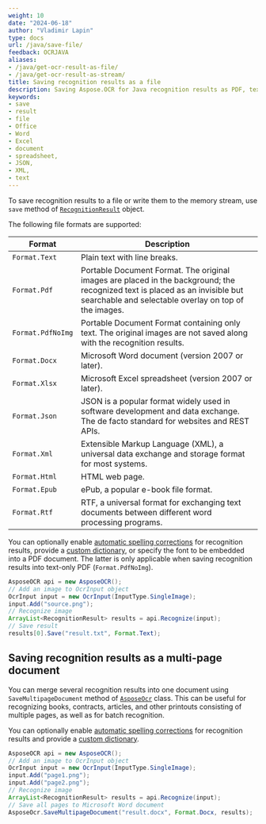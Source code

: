 ```yaml
---
weight: 10
date: "2024-06-18"
author: "Vladimir Lapin"
type: docs
url: /java/save-file/
feedback: OCRJAVA
aliases:
- /java/get-ocr-result-as-file/
- /java/get-ocr-result-as-stream/
title: Saving recognition results as a file
description: Saving Aspose.OCR for Java recognition results as PDF, text, Word, or Excel documents, as well as XML and JSON files.
keywords:
- save
- result
- file
- Office
- Word
- Excel
- document
- spreadsheet,
- JSON,
- XML,
- text
---
```


To save recognition results to a file or write them to the memory stream, use `save` method of [`RecognitionResult`](https://reference.aspose.com/ocr/java/com.aspose.ocr/recognitionresult/) object.

The following file formats are supported:

Format | Description
------ | -----------
`Format.Text` | Plain text with line breaks.
`Format.Pdf` | Portable Document Format. The original images are placed in the background; the recognized text is placed as an invisible but searchable and selectable overlay on top of the images.
`Format.PdfNoImg` | Portable Document Format containing only text. The original images are not saved along with the recognition results.
`Format.Docx` | Microsoft Word document (version 2007 or later).
`Format.Xlsx` | Microsoft Excel spreadsheet (version 2007 or later).
`Format.Json` | JSON is a popular format widely used in software development and data exchange. The de facto standard for websites and REST APIs.
`Format.Xml` | Extensible Markup Language (XML), a universal data exchange and storage format for most systems.
`Format.Html` | HTML web page.
`Format.Epub` | ePub, a popular e-book file format.
`Format.Rtf` | RTF, a universal format for exchanging text documents between different word processing programs.

You can optionally enable [automatic spelling corrections](/ocr/java/automatic-spelling-correction/) for recognition results, provide a [custom dictionary](/ocr/java/dictionaries/), or specify the font to be embedded into a PDF document. The latter is only applicable when saving recognition results into text-only PDF (`Format.PdfNoImg`).

```java
AsposeOCR api = new AsposeOCR();
// Add an image to OcrInput object
OcrInput input = new OcrInput(InputType.SingleImage);
input.Add("source.png");
// Recognize image
ArrayList<RecognitionResult> results = api.Recognize(input);
// Save result
results[0].Save("result.txt", Format.Text);
```

## Saving recognition results as a multi-page document

You can merge several recognition results into one document using `SaveMultipageDocument` method of [`AsposeOcr`](https://reference.aspose.com/ocr/java/com.aspose.ocr/asposeocr/) class. This can be useful for recognizing books, contracts, articles, and other printouts consisting of multiple pages, as well as for batch recognition.

You can optionally enable [automatic spelling corrections](/ocr/java/automatic-spelling-correction/) for recognition results and provide a [custom dictionary](/ocr/java/dictionaries/).

```java
AsposeOCR api = new AsposeOCR();
// Add an image to OcrInput object
OcrInput input = new OcrInput(InputType.SingleImage);
input.Add("page1.png");
input.Add("page2.png");
// Recognize image
ArrayList<RecognitionResult> results = api.Recognize(input);
// Save all pages to Microsoft Word document
AsposeOcr.SaveMultipageDocument("result.docx", Format.Docx, results);
```
